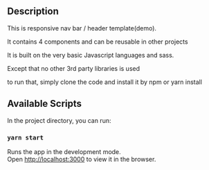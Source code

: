 ## Description

This is responsive nav bar / header template(demo).

It contains 4 components and can be reusable in other projects

It is built on the very basic Javascript languages and sass. 

Except that no other 3rd party libraries is used

to run that, simply clone the code and install it by npm or yarn install

## Available Scripts

In the project directory, you can run:

### `yarn start`

Runs the app in the development mode.<br />
Open [http://localhost:3000](http://localhost:3000) to view it in the browser.




